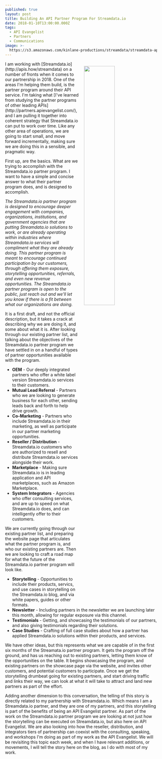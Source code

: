 ```yaml
---
published: true
layout: post
title: Building An API Partner Program For Streamdata.io
date: 2018-01-10T13:00:00.000Z
tags:
  - API Evangelist
  - Partners
  - Communications
image: >-
  https://s3.amazonaws.com/kinlane-productions/streamdata/streamdata-api-evangelist-partner.png
---
```

<p><img src="https://s3.amazonaws.com/kinlane-productions/streamdata/streamdata-api-evangelist-partner.png" align="right" width="45%" style="padding: 15px;" /></p>I am working with [Streamdata.io](http://apis.how/streamdata) on a number of fronts when it comes to our partnership in 2018. One of the areas I'm helping them build, is the partner program around their API service. I'm taking what [I've learned from studying the partner programs of other leading APIs](http://partners.apievangelist.com/), and I am pulling it together into coherent strategy that Streamdata.io can put to work over time. Like any other area of operations, we are going to start small, and move forward incrementally, making sure we are doing this in a sensible, and pragmatic way. 

First up, are the basics. What are we trying to accomplish with the Streamdata.io partner program. I want to have a simple and concise answer to what their partner program does, and is designed to accomplish. 

_The Streamdata.io partner program is designed to encourage deeper engagement with companies, organizations, institutions, and government agencies that are putting Streamdata.io solutions to work, or are already operating within industries where Streamdata.io services will compliment what they are already doing. This partner program is meant to encourage continued participation by our customers, through offering them exposure, storytelling opportunities, referrals, and even new revenue opportunities. The Streamdata.io partner program is open to the public, just reach out and we'll let you know if there is a fit between what our organizations are doing._

It is a first draft, and not the official description, but it takes a crack at describing why we are doing it, and some about what it is. After looking through our existing partner list, and talking about the objectives of the Streamdata.io partner program we have settled in on a handful of types of partner opportunities available with the program.

- **OEM** - Our deeply integrated partners who offer a white label version Streamdata.io services to their customers.
- **Mutual Lead Referral** - Partners who we are looking to generate business for each other, sending leads back and forth to help drive growth.
- **Co-Marketing** - Partners who include Streamdata.io in their marketing, as well as participate in our partner marketing opportunities. 
- **Reseller / Distribution** - Streamdata.io customers who are authorized to resell and distribute Streamdata.io services alongside their work.
- **Marketplace** - Making sure Streamdata.io is in leading application and API marketplaces, such as Amazon Marketplace.
- **System Integrators** - Agencies who offer consulting services, and are up to speed on what Streamdata.io does, and can intelligently offer to their customers.

We are currently going through our existing partner list, and preparing the website page that articulates what the partner program is, and who our existing partners are. Then we are looking to craft a road map for what the future of the Streamdata.io partner program will look like. 

- **Storytelling** - Opportunities to include their products, servics, and use cases in storytelling on the Streamdata.io blog, and via white papers, guides or other formats.
- **Newsletter** - Including partners in the newsletter we are launching later this month, allowing for regular exposure via this channel.
- **Testimonials** - Getting, and showcasing the testimonials of our partners, and also giving testimonials regarding their solutions.
- **Case Studies** - Crafting of full case studies about how a partner has applied Streamdata.io solutions within their products, and services.

We have other ideas, but this represents what we are capable of in the first six months of the Streamata.io partner program. It gets the program off the ground, and has us reaching out to existing partners, letting them know of the opportunities on the table. It begins showcasing the program, and existing partners on the showcase page via the website, and invites other customers, and potential customers to participate. Once we get the storytelling drumbeat going for existing partners, and start driving traffic and links their way, we can look at what it will take to attract and land new partners as part of the effort.

Adding another dimension to this conversation, the telling of this story is directly related to my partnership with Streamdata.io. Which means I am a Streamdata.io partner, and they are one of my partners, and this storytelling is part of the benefits of being an API Evangelist partner. As part of the work on the Streamdata.io partner program we are looking at not just how the storytelling can be executed on Streamdata.io, but also here on API Evangelist. We are also looking into how the reseller, distribution, and integrators tiers of partnership can coexist with the consulting, speaking, and workshops I'm doing as part of my work as the API Evangelist. We will be revisiting this topic each week, and when I have relevant additions, or movements, I will tell the story here on the blog, as I do with most of my work.